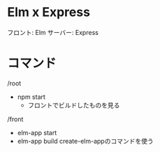# Elm x Express
フロント: Elm
サーバー: Express

# コマンド
/root
- npm start
  - フロントでビルドしたものを見る

/front
- elm-app start
- elm-app build
create-elm-appのコマンドを使う